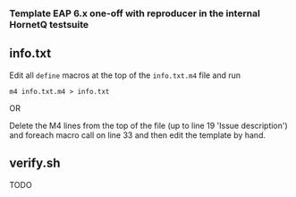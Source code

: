 ### Template EAP 6.x one-off with reproducer in the internal HornetQ testsuite

## info.txt
Edit all `define` macros at the top of the `info.txt.m4` file and run

```shell
m4 info.txt.m4 > info.txt
```

OR

Delete the M4 lines from the top of the file (up to line 19 'Issue description') and
foreach macro call on line 33 and then edit the template by hand.

## verify.sh

TODO

